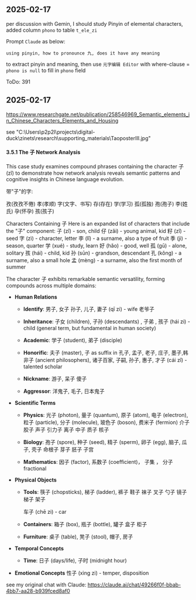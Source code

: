 ## 2025-02-17

per discussion with Gemin, I should study Pinyin of elemental characters, added column `phono` to table `t_ele_zi`

Prompt `Claude` as below:
```
using pinyin, how to pronounce 九, does it have any meaning
```
to extract pinyin and meaning, then use `元字编辑 Editor`
with where-clause = `phono is null`
to fill in `phono` field

ToDo: 391 

## 2025-02-17
https://www.researchgate.net/publication/258546969_Semantic_elements_in_Chinese_Characters_Elements_and_Housing

see "C:\Users\p2p2l\projects\digital-duck\zinets\research\supporting_materials\TaoposterIII.jpg"




#### 3.5.1 The 子 Network Analysis

This case study examines compound phrases containing the character 子 (zǐ) to demonstrate how network analysis reveals semantic patterns and cognitive insights in Chinese language evolution.

带"子"的字:

孜(孜孜不倦)
孝(孝顺)
字(文字、书写)
存(存在)
学(学习)
孤(孤独)
孢(孢子)
李(姓氏)
孕(怀孕)
孩(孩子)

Characters Containing 子
Here is an expanded list of characters that include the "子" component:
子 (zǐ) - son, child
仔 (zǎi) - young animal, kid
籽 (zǐ) - seed
字 (zì) - character, letter
李 (lǐ) - a surname, also a type of fruit
季 (jì) - season, quarter
学 (xué) - study, learn
好 (hǎo) - good, well
孤 (gū) - alone, solitary
孩 (hái) - child, kid
孙 (sūn) - grandson, descendant
孔 (kǒng) - a surname, also a small hole
孟 (mèng) - a surname, also the first month of summer




The character 子 exhibits remarkable semantic versatility, forming compounds across multiple domains:

- **Human Relations**
  - **Identify**: 
男子, 女子 孙子, 儿子, 妻子 (qī zi) - wife
老爷子  
  - **Inheritance**: 
    子女 (children), 子孙 (descendants) , 子弟 , 孩子 (hái zi) - child (general term, but fundamental in human society)

  - **Academic**: 
    学子 (student), 弟子 (disciple)

  - **Honorific**: 
    夫子 (master), 子 as suffix in 孔子,  孟子, 老子, 庄子, 墨子,韩非子 (ancient philosophers), 诸子百家, 子嗣,  孙子, 惠子, 才子 (cái zǐ) - talented scholar

  - **Nickname**: 
游子, 呆子  傻子

  - **Aggressor**: 
    洋鬼子, 毛子, 日本鬼子

- **Scientific Terms**
  - **Physics**: 
    光子 (photon), 量子 (quantum), 原子 (atom), 电子 (electron), 粒子 (particle), 分子 (molecule), 玻色子 (boson), 费米子 (fermion) 介子 胶子  声子  引力子
    离子 中子 质子  核子

  - **Biology**: 
    孢子 (spore), 种子 (seed), 精子 (sperm), 卵子 (egg), 脑子, 瓜子, 壳子
    命根子 芽子 胚子 子宫

  - **Mathematics**: 
    因子 (factor), 系数子 (coefficient)， 子集 ， 分子 fractional 

- **Physical Objects**
  - **Tools**: 
    筷子 (chopsticks), 梯子 (ladder), 裤子 鞋子 袜子 叉子 勺子 镜子 梯子 架子

    车子 (chē zi) - car



  - **Containers**: 
    箱子 (box), 瓶子 (bottle),  罐子 盒子  柜子

  - **Furniture**: 
    桌子 (table), 凳子 (stool), 帽子, 房子

- **Temporal Concepts**
  - **Time**: 
    日子 (days/life), 子时 (midnight hour)

- **Emotional Concepts**
    性子 (xìng zi) - temper, disposition

see my original chat with Claude: https://claude.ai/chat/49266f0f-bbab-4bb7-aa28-b939fced8af0
